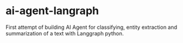 # ai-agent-langraph
First attempt of building AI Agent for classifying, entity extraction and summarization of a text with Langgraph python.

